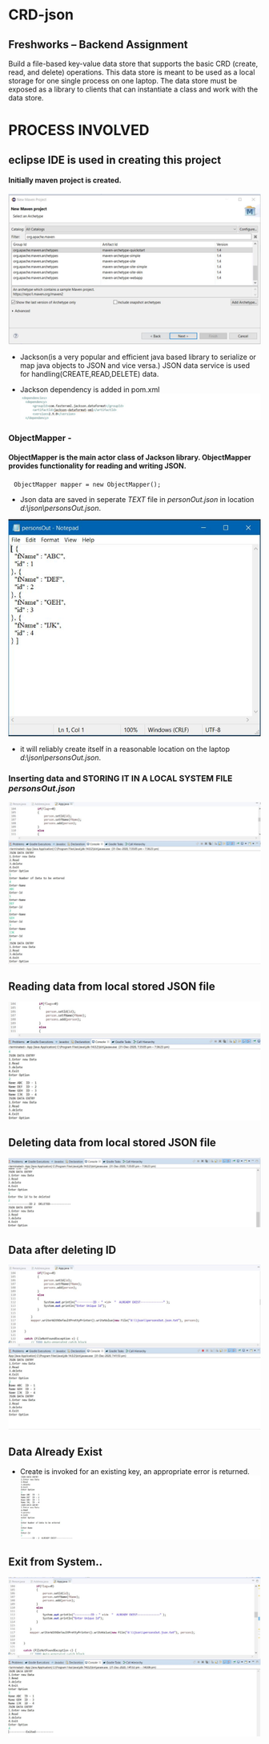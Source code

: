 # CRD-json

## Freshworks – Backend Assignment

Build a file-based key-value data store that supports the basic CRD (create, read, and delete) operations. This data store is meant to be used as a local storage for one single process on one laptop. The data store must be exposed as a library to clients that can instantiate a class and work with the data store.


# PROCESS INVOLVED
## eclipse IDE is used in creating this project

#### Initially maven project is created.
![first](freshworks/maven.JPG)
* Jackson(is a very popular and efficient java based library to serialize or map java objects to JSON and vice versa.)
JSON data service is used for handling(CREATE,READ,DELETE) data.

* Jackson dependency is added in pom.xml
![](freshworks/dependencies.JPG)

### ObjectMapper - 
#### ObjectMapper is the main actor class of Jackson library. ObjectMapper provides functionality for reading and writing JSON.

` ` `
ObjectMapper mapper = new ObjectMapper();
` ` `


* Json data are saved in seperate *TEXT* file in *personOut.json* in location *d:\\json\\personsOut.json*.

 ![](/freshworks/json.JPG)

* it will reliably create itself in a reasonable location on the laptop *d:\\json\\personsOut.json*.  

### Inserting data and STORING IT IN A LOCAL SYSTEM FILE *personsOut.json*
![](/freshworks/1.JPG)
## Reading data from local stored JSON file
![](/freshworks/2.JPG)
## Deleting data from local stored JSON file 
![](/freshworks/3.JPG)
## Data after deleting ID
![](/freshworks/4.JPG)
## Data Already Exist
* Create is invoked for an existing key, an appropriate error is returned.
![](/freshworks/6.JPG)
## Exit from System..
![](/freshworks/5.JPG)